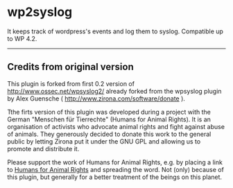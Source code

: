 wp2syslog
=========
It keeps track of wordpress's events and log them to syslog.
Compatible up to WP 4.2.


------------------------------
Credits from original version
------------------------------

This plugin is forked from first 0.2 version of http://www.ossec.net/wpsyslog2/
already forked from the wpsyslog plugin by Alex Guensche ( http://www.zirona.com/software/donate ).

Tthe firts version of this plugin was developed during a project with the German "Menschen für Tierrechte" (Humans for Animal Rights).
It is an organisation of activists who advocate animal rights and fight against abuse of animals. They generously decided to donate
this work to the general public by letting Zirona put it under the GNU GPL and allowing us to promote and distribute it.

Please support the work of Humans for Animal Rights, e.g. by placing a link to [Humans for Animal Rights](http://www.tierrechte.de/ "www.tierrechte.de") and
spreading the word. Not (only) because of this plugin, but generally for a better treatment of the beings on this planet.
